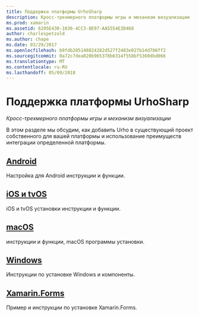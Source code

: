 ```yaml
---
title: Поддержка платформы UrhoSharp
description: Кросс-трехмерного платформы игры и механизм визуализации
ms.prod: xamarin
ms.assetid: 6205E430-1036-4CC3-8E97-AA5554E3D468
author: charlespetzold
ms.author: chape
ms.date: 03/29/2017
ms.openlocfilehash: b9fdb205148824282d527f2483e027b14d786ff2
ms.sourcegitcommit: 0a72c7dea020b965378b6314f558bf5360dbd066
ms.translationtype: MT
ms.contentlocale: ru-RU
ms.lasthandoff: 05/09/2018
---
```

# <a name="urhosharp-platform-support"></a>Поддержка платформы UrhoSharp

_Кросс-трехмерного платформы игры и механизм визуализации_

В этом разделе мы обсудим, как добавить Urho в существующий проект собственного для вашей платформы и использование преимуществ интеграции определенной платформы.

## <a name="androidgraphics-gamesurhosharpplatformandroidmd"></a>[Android](~/graphics-games/urhosharp/platform/android.md)

Настройка для Android инструкции и функции.

## <a name="ios-and-tvosgraphics-gamesurhosharpplatformiosmd"></a>[iOS и tvOS](~/graphics-games/urhosharp/platform/ios.md)

iOS и tvOS установки инструкции и функции.

## <a name="macosgraphics-gamesurhosharpplatformmacmd"></a>[macOS](~/graphics-games/urhosharp/platform/mac.md)

инструкции и функции, macOS программы установки.

## <a name="windowsgraphics-gamesurhosharpplatformwindowsmd"></a>[Windows](~/graphics-games/urhosharp/platform/windows.md)

Инструкции по установке Windows и компоненты.

## <a name="xamarinformsgraphics-gamesurhosharpplatformxamarin-formsmd"></a>[Xamarin.Forms](~/graphics-games/urhosharp/platform/xamarin-forms.md)

Пример и инструкции по установке Xamarin.Forms.

